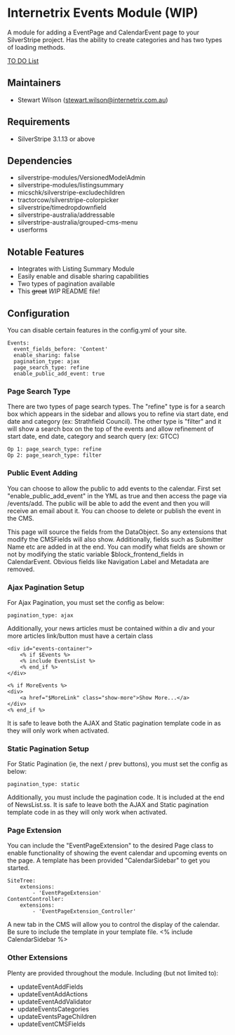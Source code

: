 Internetrix Events Module (WIP)
=======================================

A module for adding a EventPage and CalendarEvent page to your SilverStripe project. Has the ability to create categories and has two types of loading methods.

[TO DO List](TODO.md)

Maintainers
------------------
*  Stewart Wilson (<stewart.wilson@internetrix.com.au>)

## Requirements

* SilverStripe 3.1.13 or above

## Dependencies

* silverstripe-modules/VersionedModelAdmin
* silverstripe-modules/listingsummary
* micschk/silverstripe-excludechildren
* tractorcow/silverstripe-colorpicker
* silverstripe/timedropdownfield
* silverstripe-australia/addressable
* silverstripe-australia/grouped-cms-menu
* userforms

## Notable Features

* Integrates with Listing Summary Module
* Easily enable and disable sharing capabilities
* Two types of pagination available
* This ~~great~~ *WIP* README file!

## Configuration

You can disable certain features in the config.yml of your site.

	Events:
	  event_fields_before: 'Content'
	  enable_sharing: false
	  pagination_type: ajax
	  page_search_type: refine
	  enable_public_add_event: true

### Page Search Type

There are two types of page search types. The "refine" type is for a search box which appears in the sidebar and allows you to refine via start date, end date and category (ex: Strathfield Council). The other type is "filter" and it will show a search box on the top of the events and allow refinement of start date, end date, category and search query (ex: GTCC)

	Op 1: page_search_type: refine
	Op 2: page_search_type: filter

### Public Event Adding

You can choose to allow the public to add events to the calendar. First set "enable_public_add_event" in the YML as true and then access the page via /events/add. The public will be able to add the event and then you will receive an email about it. You can choose to delete or publish the event in the CMS.

This page will source the fields from the DataObject. So any extensions that modify the CMSFields will also show. Additionally, fields such as Submitter Name etc are added in at the end. You can modify what fields are shown or not by modifying the static variable $block_frontend_fields in CalendarEvent. Obvious fields like Navigation Label and Metadata are removed.

### Ajax Pagination Setup

For Ajax Pagination, you must set the config as below:

	pagination_type: ajax
	
Additionally, your news articles must be contained within a div and your more articles link/button must have a certain class

	<div id="events-container">
		<% if $Events %>
		<% include EventsList %>
		<% end_if %>
	</div>
	
	<% if MoreEvents %>
	<div>
		<a href="$MoreLink" class="show-more">Show More...</a>
    </div>
	<% end_if %>

It is safe to leave both the AJAX and Static pagination template code in as they will only work when activated.

### Static Pagination Setup

For Static Pagination (ie, the next / prev buttons), you must set the config as below:

	pagination_type: static
	
Additionally, you must include the pagination code. It is included at the end of NewsList.ss. It is safe to leave both the AJAX and Static pagination template code in as they will only work when activated.

### Page Extension

You can include the "EventPageExtension" to the desired Page class to enable functionality of showing the event calendar and upcoming events on the page. A template has been provided "CalendarSidebar" to get you started.

	SiteTree:
		extensions:
			- 'EventPageExtension'
	ContentController:
		extensions:
			- 'EventPageExtension_Controller'

A new tab in the CMS will allow you to control the display of the calendar. Be sure to include the template in your template file.
	<% include CalendarSidebar %>

### Other Extensions

Plenty are provided throughout the module. Including (but not limited to):

* updateEventAddFields
* updateEventAddActions
* updateEventAddValidator
* updateEventsCategories
* updateEventsPageChildren
* updateEventCMSFields